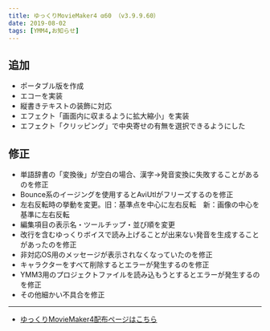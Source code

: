 ```yaml
---
title: ゆっくりMovieMaker4 α60 （v3.9.9.60）
date: 2019-08-02
tags: [YMM4,お知らせ]
---
```

## 追加
- ポータブル版を作成
- エコーを実装
- 縦書きテキストの装飾に対応
- エフェクト「画面内に収まるように拡大縮小」を実装
- エフェクト「クリッピング」で中央寄せの有無を選択できるようにした
## 修正
- 単語辞書の「変換後」が空白の場合、漢字→発音変換に失敗することがあるのを修正
- Bounce系のイージングを使用するとAviUtlがフリーズするのを修正
- 左右反転時の挙動を変更。旧：基準点を中心に左右反転　新：画像の中心を基準に左右反転
- 編集項目の表示名・ツールチップ・並び順を変更
- 改行を含むゆっくりボイスで読み上げることが出来ない発音を生成することがあったのを修正
- 非対応OS用のメッセージが表示されなくなっていたのを修正
- キャラクターをすべて削除するとエラーが発生するのを修正
- YMM3用のプロジェクトファイルを読み込もうとするとエラーが発生するのを修正
- その他細かい不具合を修正

---

- [ゆっくりMovieMaker4配布ページはこちら](../index.md)